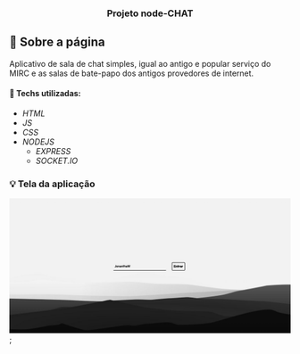 <h3 align="center">
  Projeto node-CHAT
</h3>

## :rocket: Sobre a página

Aplicativo de sala de chat simples, igual ao antigo e popular serviço do MIRC e as salas de bate-papo dos antigos provedores de internet.

#### :wrench: Techs utilizadas:
* _HTML_
* _JS_
* _CSS_
* _NODEJS_
  * _EXPRESS_
  * _SOCKET.IO_

### :bulb: Tela da aplicação

![image](https://github.com/JonanthaW/node-CHAT/blob/main/public/assets/example1.jpg);
